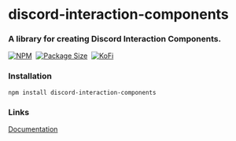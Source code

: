# discord-interaction-components

### A library for creating Discord Interaction Components.
[![NPM](https://img.shields.io/npm/v/discord-interaction-components?color=red&label=%20&logo=npm&style=for-the-badge)](https://www.npmjs.com/package/discord-interaction-components) 
[![Package Size](https://img.shields.io/bundlephobia/min/discord-interaction-components?label=PACKAGE%20SIZE&style=for-the-badge)](#) 
[![KoFi](https://img.shields.io/badge/KoFi-F16061?style=for-the-badge&logo=ko-fi&logoColor=white)](https://ko-fi.com/TaimoorTariq) 

### Installation
```
npm install discord-interaction-components
```

### Links
[Documentation](https://github.com/Taimoor-Tariq/discord-interaction-components/wiki)
